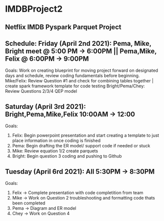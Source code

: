 # IMDBProject2


Netflix IMDB Pyspark Parquet Project
----


Schedule:
Friday (April 2nd 2021): Pema, Mike, Bright meet @ 5:00 PM -> 6:00PM || Pema,Mike, Felix @ 6:00PM -> 9:00PM
---
Goals:
                      Work on creating blueprint for moving project forward on designated days and schedule, review coding fundamentals before beginning.
                      Mike/Felix: Review Question #1 and check for combining tables together | create spark framework template for code testing
                      Bright/Pema/Chey: Review Questions 2/3/4 QEP model 


Saturday (April 3rd 2021): Bright,Pema,Mike,Felix 10:00AM -> 12:00
---
Goals:
1. Felix: Begin powerpoint presentation and start creating a template to just place information in once coding is finished
2. Pema: Begin drafting the ER model/ support code if needed or stuck
3. Mike: Review equation 1/2 create parquets
4. Bright: Begin question 3 coding and pushing to Github


Tuesday (April 6rd 2021): All 5:30PM -> 8:30PM
---
Goals:
1. Felix -> Complete presentation with code completition from team
2. Mike -> Work on Question 2 troubleshooting and formatting code thats been completed
3. Pema -> Diagram and ER model
4. Chey -> Work on Question 4
